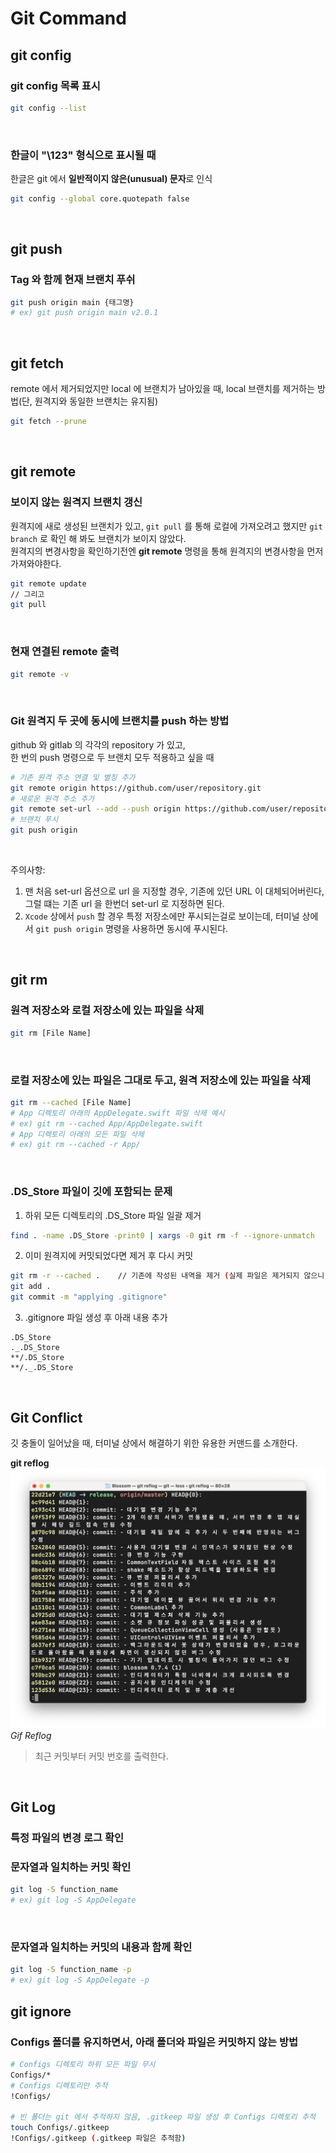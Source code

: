 # Git Command

## git config
### git config 목록 표시 

```bash
git config --list
```

<br>

### 한글이 "\123" 형식으로 표시될 때
한글은 git 에서 **일반적이지 않은(unusual) 문자**로 인식

```bash
git config --global core.quotepath false
```

<br>

## git push
### Tag 와 함께 현재 브랜치 푸쉬
```bash
git push origin main {태그명}
# ex) git push origin main v2.0.1
```

<br>

## git fetch

remote 에서 제거되었지만 local 에 브랜치가 남아있을 때, local 브랜치를 제거하는 방법(단, 원격지와 동일한 브랜치는 유지됨)
```bash
git fetch --prune
``` 

</br>

## git remote

### 보이지 않는 원격지 브랜치 갱신
원격지에 새로 생성된 브랜치가 있고, `git pull` 를 통해 로컬에 가져오려고 했지만 `git branch` 로 확인 해 봐도 브랜치가 보이지 않았다.  
원격지의 변경사항을 확인하기전엔 **git remote** 명령을 통해 원격지의 변경사항을 먼저 가져와야한다.
```bash
git remote update
// 그리고
git pull
```

<br>

### 현재 연결된 remote 출력
```bash
git remote -v
```

<br>

### Git 원격지 두 곳에 동시에 브랜치를 push 하는 방법
github 와 gitlab 의 각각의 repository 가 있고,  
한 번의 push 명령으로 두 브랜치 모두 적용하고 싶을 때

```bash 
# 기존 원격 주소 연결 및 별칭 추가
git remote origin https://github.com/user/repository.git
# 새로운 원격 주소 추가
git remote set-url --add --push origin https://github.com/user/repository.git
# 브랜치 푸시
git push origin
```

<br>


주의사항: 
1. 맨 처음 set-url 옵션으로 url 을 지정할 경우, 기존에 있던 URL 이 대체되어버린다, 그럴 떄는 기존 url 을 한번더 set-url 로 지정하면 된다.
2. `Xcode` 상에서 `push` 할 경우 특정 저장소에만 푸시되는걸로 보이는데, 터미널 상에서 `git push origin` 명령을 사용하면 동시에 푸시된다.


<br>

## git rm

### 원격 저장소와 로컬 저장소에 있는 파일을 삭제
```bash
git rm [File Name]
```

<br>

### 로컬 저장소에 있는 파일은 그대로 두고, 원격 저장소에 있는 파일을 삭제
```bash
git rm --cached [File Name]
# App 디렉토리 아래의 AppDelegate.swift 파일 삭제 예시
# ex) git rm --cached App/AppDelegate.swift
# App 디렉토리 아래의 모든 파일 삭제
# ex) git rm --cached -r App/
```

<br>

### .DS_Store 파일이 깃에 포함되는 문제
1. 하위 모든 디렉토리의 .DS_Store 파일 일괄 제거
```bash
find . -name .DS_Store -print0 | xargs -0 git rm -f --ignore-unmatch
```

2. 이미 원격지에 커밋되었다면 제거 후 다시 커밋
```bash
git rm -r --cached .    // 기존에 작성된 내역을 제거 (실제 파일은 제거되지 않으니 안심)
git add .
git commit -m "applying .gitignore"
```

3. .gitignore 파일 생성 후 아래 내용 추가
```vim
.DS_Store
._.DS_Store
**/.DS_Store
**/._.DS_Store
```

<br>

## Git Conflict
깃 충돌이 일어났을 때, 터미널 상에서 해결하기 위한 유용한 커맨드를 소개한다.

**git reflog**  
![Git Reflog](../Resource/Image/Command/imgGitReflog.png)  
*Gif Reflog*  

> 최근 커밋부터 커밋 번호를 출력한다.

<br>

## Git Log

### 특정 파일의 변경 로그 확인

### 문자열과 일치하는 커밋 확인
```bash
git log -S function_name
# ex) git log -S AppDelegate
```

<br>

### 문자열과 일치하는 커밋의 내용과 함께 확인
```bash
git log -S function_name -p
# ex) git log -S AppDelegate -p
```


## git ignore
### Configs 폴더를 유지하면서, 아래 폴더와 파일은 커밋하지 않는 방법

```bash
# Configs 디렉토리 하위 모든 파일 무시
Configs/* 
# Configs 디렉토리만 추적
!Configs/

# 빈 폴더는 git 에서 추적하지 않음, .gitkeep 파일 생성 후 Configs 디렉토리 추적
touch Configs/.gitkeep
!Configs/.gitkeep (.gitkeep 파일은 추적함)
```
